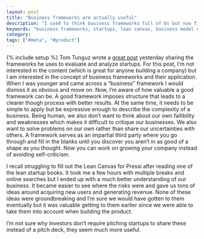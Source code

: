 ```yaml
---
layout: post
title: "Business frameworks are actually useful"
description: "I used to think business frameworks full of bs but now find them very useful."
keywords: "business frameworks, startups, lean canvas, business model canvas"
category:
tags: ["#meta", "#product"]
---
```

{% include setup %}
Tom Tunguz wrote a <a href="http://tomtunguz.com/diagrams" target="_blank">great post</a> yesterday sharing the frameworks he uses to evaluate and analyze startups. For this post, I’m not interested in the content (which is great for anyone building a company) but I am interested in the concept of business frameworks and their application. When I was younger and came across a “business” framework I would dismiss it as obvious and move on. Now, I’m aware of how valuable a good framework can be. A good framework imposes structure that leads to a clearer though process with better results. At the same time, it needs to be simple to apply but be expressive enough to describe the complexity of a business. Being human, we also don’t want to think about our own fallibility and weaknesses which makes it difficult to critique our businesses. We also want to solve problems on our own rather than share our uncertainties with others. A framework serves as an impartial third party where you go through and fill in the blanks until you discover you aren’t in as good of a shape as you thought. Now you can work on growing your company instead of avoiding self-criticism.

I recall struggling to fill out the Lean Canvas for Pressi after reading one of the lean startup books. It took me a few hours with multiple breaks and online searches but I ended up with a much better understanding of our business. It became easier to see where the risks were and gave us tons of ideas around acquiring new users and generating revenue. None of these ideas were groundbreaking and I’m sure we would have gotten to them eventually but it was valuable getting to them earlier since we were able to take them into account when building the product.

I’m not sure why investors don’t require pitching startups to share these instead of a pitch deck, they seem much more useful.